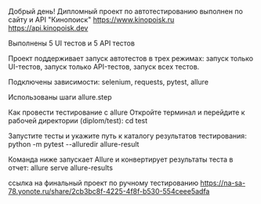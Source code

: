 Добрый день!
Дипломный проект по автотестированию выполнен по сайту и API "Кинопоиск"
https://www.kinopoisk.ru
https://api.kinopoisk.dev

Выполнены  5 UI тестов и 5 API тестов

Проект поддерживает запуск автотестов в трех режимах:
запуск только UI-тестов,
запуск только API-тестов,
запуск всех тестов.

Подключены зависимости:
selenium,
requests,
pytest,
allure

Использованы шаги 
allure.step


Как провести тестирование с allure
Откройте терминал и перейдите к рабочей директории (diplom/test):
cd test

Запустите тесты и укажите путь к каталогу результатов тестирования:
python -m pytest --alluredir allure-result


Команда ниже запускает Allure и конвертирует результаты теста в отчет:
allure serve allure-results

ссылка на финальный проект по ручному тестированию
https://na-sa-78.yonote.ru/share/2cb3bc8f-4225-4f8f-b530-554ceee5adfa
